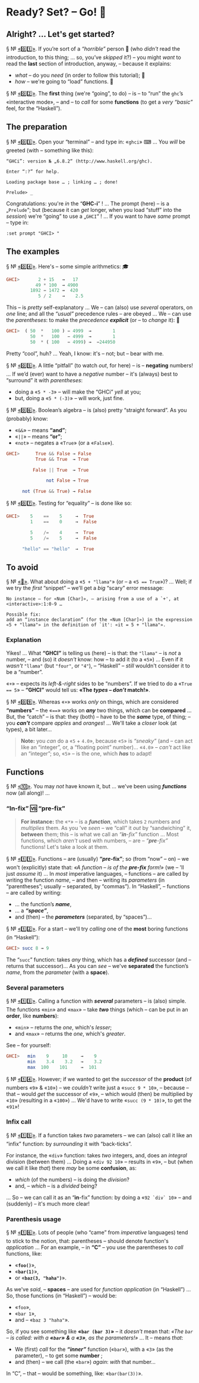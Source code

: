 # Ready? Set? – Go! 🏁

## Alright? … Let's get started?

§ № <a id="1" href="#1">«0️⃣1️⃣»</a>. If you’re sort of a _“horrible”_ person 👻 (who *didn't* read the introduction, to this thing; … so, you’ve *skipped* it?) – you might *want* to read the **last** section of introduction, anyway, – because it explains: 
- *what* – do you *need* (in order to follow this tutorial); 🛒
- *how* – we're going to “load” functions. 🤏

§ № <a id="2" href="#2">«0️⃣2️⃣»</a>. The **first** thing (we're “going”, to do) – is – to “run” the `ghc`’s «interactive mode», – and – to *call* for some **functions** (to get a *very* _“basic”_ feel, for the “Haskell”). 

## The preparation 

§ № <a id="3" href="#3">«0️⃣3️⃣»</a>. Open your “terminal” – and type in: «`ghci`» ⌨ … You *will* be greeted (with – something like this): 

```text
“GHCi”: version № „6.8.2“ (http://www.haskell.org/ghc). 

Enter “:?” for help.

Loading package base … ; linking … ; done!  

Prelude> _
```
Congratulations: you're *in* the “__GHC-i__” ! … The prompt (here) – is a „`Prelude`“; but (because it can *get* longer, when you load “stuff” into the *session*) we're “going” to use a „`GHCI`“ ! … If you want to have *same* prompt – type in: 

```text
:set prompt "GHCI> "
```
## The examples

§ № <a id="4" href="#4">«0️⃣4️⃣»</a>. Here's – some simple arithmetics: 🎓

```haskell
GHCI>       2 + 15   →   17 
           49 * 100  → 4900  
         1892 − 1472 →  420  
            5 / 2    →    2.5  
```

This – is *pretty* self-explanatory … We – can (also) use *several* operators, on *one* line; and all the *“usual”* precedence rules – are obeyed … We – can use the *parentheses*: to make the *precedence* *__explicit__* (or – to *change* it): 🔢

```haskell
GHCI>  ( 50  *   100 ) − 4999  →        1  
         50  *   100   − 4999  →        1  
         50  * ( 100   − 4999) →  −244950  
```

Pretty “cool”, huh? … Yeah, I know: it's – not; but – bear with me. 

§ № <a id="5" href="#5">«0️⃣5️⃣»</a>. A little “pitfall” (to watch *out*, for here) – is – **negating** numbers! … If we’d (ever) want to have a *negative* number – it's (always) best to “surround” it with *parentheses*: 
- doing a «`5 * -3`» – will make the “GHCi” *yell* at you;
- but, doing a «`5 * (-3)`» – will work, just fine. 

§ № <a id="6" href="#6">«0️⃣6️⃣»</a>. Boolean’s algebra – is (also) pretty “straight forward”. As you (probably) know: 
- «`&&`» – means **“and”**;
- «`||`» – means **“or”**;
- «`not`» – negates a «`True`» (or a «`False`»).


```haskell
GHCI>      True && False → False
           True && True  → True

          False || True  → True 

               not False → True 

      not (True && True) → False
```

§ № <a id="7" href="#7">«0️⃣7️⃣»</a>. Testing for “equality” – is done like so:

```haskell
GHCI>    5    ==    5     →  True
         1    ==    0     →  False

         5    /=    4     →  True
         5    /=    5     →  False

      "hello" == "hello"  →  True
```
## To avoid

§ № <a id="8" href="#8">«🎱»</a>. What about doing a «`5 + "llama"`» (or – a «`5 == True`»)? … Well; if we try the *first* “snippet” – we’ll get a *big* “scary” error message:

```text
No instance – for «Num [Char]», – arising from a use of a `+', at <interactive>:1:0-9 …

Possible fix: 
add an “instance declaration” (for the «Num [Char]») in the expression «5 + "llama"» in the definition of `it': «it = 5 + "llama"».
```

### Explanation

Yikes! … What __“GHCI”__ is telling us (here) – is that: the `"llama"` – is *not* a number, – and (so) it *doesn't* know: how – to add it (to a «`5`») … Even if it *wasn't* `"llama"` (but `"four"`, or `"4"`), – “Haskell” – *still* wouldn't consider it to be a “number”.

«`+`» – expects its *left-&-right* sides to be “numbers”. If we tried to do a «`True == 5`» – __“GHCI”__ would tell us: __«The _types_ – _don't_ match!»__.


§ № <a id="9" href="#9">«0️⃣9️⃣»</a>. Whereas «`+`» works *only* on things, which are considered __“numbers”__ – the «`==`» works on *__any__* two things, which can be **compared** … But, the “catch” – is that: they (both) – have to be the *__same__* type, of thing; – you *__can't__* compare *apples* and *oranges*! … We'll take a *closer* look (at types), a bit later… 

> **Note:** you *can* do a «`5` + `4.0`», because «`5`» is _“sneaky”_ (and – can act  like an “integer”, or, a “floating point” number)… «`4.0`» – *can't* act like an “integer”; so, «`5`» – is the one, which *__has__* to adapt!

## Functions

§ № <a id="10" href="#10">«🔟»</a>. You may *not* have known it, but … we've been using *__functions__* now (all along)! … 

### “In-fix” 🆚 “pre-fix”

> __For instance:__ the «_`*`_» – is a ___function___, which takes `2` numbers and *multiplies* them. As you 've *seen* – we “call” it *out* by “sandwiching” it, **between** them; this – is what we call an _“__in__-fix”_ function … Most functions, which *aren't* used with numbers, – are – _“__pre__-fix”_ functions! Let's take a look at them.

§ № <a id="11" href="#11">«1️⃣1️⃣»</a>. Functions – are (usually) __“_pre_-fix”__; so (from “now” – on) – we won't (explicitly) state that: _«A function – is of the **_pre-fix_** form!»_ (we – 'll just *assume* it) … In *most* imperative languages, – functions – are called by writing the function *name*, – and then – writing its *parameters* (in “parentheses”; usually – separated, by “commas”). In “Haskell”, – functions – are called by writing: 
- … the function’s *__name__*, 
- … a *__“space”__*, 
- and (then) – the *__parameters__* (separated, by “spaces”)… 

§ № <a id="12" href="#12">«1️⃣2️⃣»</a>. For a start – we'll try *calling* one of the **most** boring functions (in “Haskell”):

```haskell
GHCI> succ 8 → 9   
```

The “`succ`” function: takes *any* thing, which has a *__defined__* successor (and – returns that successor)… As you can *see* – we've **separated** the function’s _name_, from the _parameter_ (with a **space**).

### Several parameters

§ № <a id="13" href="#13">«1️⃣3️⃣»</a>. Calling a function with *__several__* parameters – is (also) simple. The functions «`min`» and «`max`» – take *__two__* things (which – can be put in an **order**, like **numbers**):
- «`min`» – returns the *one*, which's *lesser*; 
- and «`max`» – returns the *one*, which's *greater*. 

See – for yourself: 

```haskell
GHCI>   min    9     10     →    9
        min    3.4    3.2   →    3.2 
        max  100    101     →  101
```

§ № <a id="14" href="#14">«1️⃣4️⃣»</a>. However; if we wanted to get the *successor* of the **product** (of numbers «`9`» & «`10`») – we *couldn't* write just a «`succ 9 * 10`», – because – that – would *get* the successor of «`9`», – which would (then) be multiplied by «`10`» (resulting in a «`100`») … We'd have to write «`succ (9 * 10)`», to get the «`91`»!

### Infix call

§ № <a id="15" href="#15">«1️⃣5️⃣»</a>. If a function takes *two* parameters – we can (also) call it like an “infix” function: by *surrounding* it with “back-ticks”. 

For instance, the «`div`» function: takes *two* integers, and, does an *integral* division (between them) … Doing a «`div 92 10`» – results in «`9`», – but (when we call it like *that*) there *may* be some **confusion**, as: 

- *which* (of the numbers) – is doing the *division*?
- and, – *which* – is a *divided* being? 

… So – we can call it as an “**in**-fix” function: by doing a «``92 `div` 10``» – and (suddenly) – it's much more clear!

### Parenthesis usage

§ № <a id="16" href="#16">«1️⃣6️⃣»</a>. Lots of people (who “came” from *imperative* languages) tend to stick to the notion, that: parentheses – should denote function's *application* … For an example, – in __“C”__ – you use the parentheses to *call* functions, like: 
- «__`foo()`__», 
- «__`bar(1)`__»,
- or «__`baz(3, "haha")`__».

As we've *said*, – **spaces** – are used for *function application* (in “Haskell”) … So, those functions (in “Haskell”) – would be: 
- «`foo`», 
- «`bar 1`», 
- and – «`baz 3 "haha"`».

So, if you see something like __«`bar (bar 3)`»__ – it *doesn't* mean that: _«The `bar` – is called: with a __«`bar`»__ **&** a __«`3`»__, as the parameters!»_ … It – means _that_: 
- We (first) *call* for the *__“inner”__* function («`bar`»), with a «`3`» (as the parameter), – to get some **number** ;
- and (then) – we call (the «`bar`») *again*: *with* that number… 

In “C”, – that – would be something, like: «`bar(bar(3))`».
